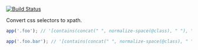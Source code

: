 [![Build Status](https://travis-ci.org/reergymerej/css-to-xpath.svg)](https://travis-ci.org/reergymerej/css-to-xpath)

Convert css selectors to xpath.

```js
app('.foo'); // '[contains(concat(" ", normalize-space(@class), " "), " foo ")]'

app('.foo.bar'); // '[contains(concat(" ", normalize-space(@class), " "), " foo ") and contains(concat(" ", normalize-space(@class), " "), " bar ")]'
```